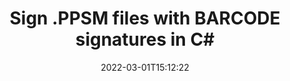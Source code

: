 ---
############################# Static ############################
layout: "auto-gen"
date: 2022-03-01T15:12:22
draft: false
otherformats: pdf doc docx docm dot dotm dotx odt ott rtf xls xlsx xlsm xlsb csv ods ots xltx xltm ppt pptx pps ppsx odp otp potx potm pptm png jpg bmp gif tif tiff svg webp wmf
breadcrumb: Create  BARCODE signature on PPSM for C#

############################# Head ############################
head_title: "Adding BARCODE signatures in a PPSM file with C#"
head_description: "Put BARCODE Signature on PPSM file for .NET using a few lines of code. Use the GroupDocs Document Signature API to sign dozens file formats."

############################# Header ############################
title: "Sign .PPSM files with BARCODE signatures in C#"
description: "How to add BARCODE Signature with a few lines of .NET code"
bg_image: "https://cms.admin.containerize.com/templates/aspose/App_Themes/V3/images/bg/header1.png"
bg_overlay: false
button:
    enable: true

############################# SubMenu ############################
submenu:
    enable: true

    left:
        img_alt: "GroupDocs.Signature for .NET"
        image: "https://cms.admin.containerize.com/templates/groupdocs/images/product-logos/90x90-noborder/groupdocs-signature-net.png"
        product: "GroupDocs.Signature"
        platform: ".NET"



############################# About ############################
about:
    enable: true
    title: "About GroupDocs.Signature for .NET API"
    content: |
        [GroupDocs.Signature for .NET](https://products.groupdocs.com/signature/net/) is a advanced .NET API to electronically sign digital documents using various signature types such as text, image, barcode, QR-code, stamp, form-field and metadata. Users can load, edit, validate, save, remove, preview and search digital signatures within PDF, Microsoft Word, Excel worksheets, PowerPoint presentations, Adobe Photoshop, metafiles and image file formats, with additional support for customizing signature properties as needed.
    

overview:
    enable: true
    title: "Overview API"
    content: |
        Sign your PPSM files with BARCODE signatures using .NET easily. You can use just a couple of C# code lines in any platform of your choice like - Windows, Linux, macOS.
        You can put BARCODE on PPSM file in a very convenient way and for free. Besides that it is possible to sign PPSM files using advanced BARCODE options. 
        
        There are a lot of options features to sign PPSM which you may use for your purposes:

        * BARCODE position on the page can be set up as absolutely as relatively;;
        * One BARCODE signature may be placed on specified pages of multi-page documents;;
        * A lot of additional signature features like color, size, border etc. are available..
        
        There are also saving options for signed PPSM file:

        * after signing file might be saved with other supported format;
        * furthermore file can be encrypted with password or saved to memory stream.

        Signing PPSM files with BARCODE provides vast amount opportunities for users. Moreover there is no need for any additional software installed - like MS Office, Open Office, Adobe Acrobat Reader etc.


############################# Steps ############################
steps:
    enable: true
    title_left: "Steps to sign PPSM with BARCODE in C#"
    content_left: |
        [GroupDocs.Signature for .NET](https://products.groupdocs.com/signature/net/) provides ability to sign PPSM documents with BARCODE signatures quick and easily.
        
        * Create an instance of Signature class providing PPSM file supposed to signing as path or memory stream
        * Instantiate SignOptions class and set all demanded data.
        * Invoke the Signature.Sign passing output PPSM file or memory stream

    title_right: "System Requirements"
    content_right: |
        Documents signing with GroupDocs.Signature for .NET can be performed in just a few simple steps. Our APIs are supported on all major platforms and operating systems. Before executing the code below, make sure you have the following prerequisites installed on your system.

        * Operating systems: Microsoft Windows, Linux, MacOS
        * Development environments: Microsoft Visual Studio, Xamarin, MonoDevelop
        * Frameworks: .NET Framework, .NET Standard, .NET Core, Mono
        * Get the latest GroupDocs.Signature for .NET from [Nuget](https://www.nuget.org/packages/groupdocs.signature)
         
    code: |
        ```csharp    
        
        // Set up input PPSM file
        string filePath = "input.ppsm";
        // Set up output file
        string outputFilePath = "output.ppsm";

        // Instantiate Signature for input file
        using (GroupDocs.Signature.Signature signature = new GroupDocs.Signature.Signature(filePath))
        {
                // create barcode option with predefined barcode text
                BarcodeSignOptions options = new BarcodeSignOptions("JohnSmith")
                {
                    // setup Barcode encoding type
                    EncodeType = BarcodeTypes.ONECODE,

                    // set signature position
                    Left = 50,
                    Top = 50,
                    Width = 200,
                    Height = 50
                };

                // sign PPSM document
                SignResult result = signature.Sign(outputFilePath, options);
        }

        ```

demos:
    enable: true
    title: "Signing PPSM documents with BARCODE Live Demo"
    content: |
       Sign PPSM file with BARCODE signature right now by visiting the [GroupDocs.Signature App](https://products.groupdocs.app/signature/family) website. Free online demo waiting for you.

############################# More Formats ############################
more_formats:
    enable: true
    title: "Signing Other Document Formats with ONECODE BARCODE using C#"
    content: |
        .NET ONECODE BARCODE signatures management API for documents and images. Add ONECODE BARCODE signatures to some of the popular file formats as stated below.
    format: 
        # format loop
        - name: "Add e-Signatures to PDF"
          link: "/signature/net/SIGN/BARCODE/ONECODE-pdf/"
          description: "Adobe Portable Document Format"

        # format loop
        - name: "Add e-Signatures to DOC"
          link: "/signature/net/SIGN/BARCODE/ONECODE-doc/"
          description: "Microsoft Word Document"

        # format loop
        - name: "Add e-Signatures to DOCX"
          link: "/signature/net/SIGN/BARCODE/ONECODE-docx/"
          description: "Microsoft Word Open XML Document"

        # format loop
        - name: "Add e-Signatures to DOCM"
          link: "/signature/net/SIGN/BARCODE/ONECODE-docm/"
          description: "Microsoft Word Macro-Enabled Document"

        # format loop
        - name: "Add e-Signatures to DOT"
          link: "/signature/net/SIGN/BARCODE/ONECODE-dot/"
          description: "Microsoft Word Document Template"

        # format loop
        - name: "Add e-Signatures to DOTM"
          link: "/signature/net/SIGN/BARCODE/ONECODE-dotm/"
          description: "Microsoft Word Macro-Enabled Template"

        # format loop
        - name: "Add e-Signatures to DOTX"
          link: "/signature/net/SIGN/BARCODE/ONECODE-dotx/"
          description: "Word Open XML Document Template"

        # format loop
        - name: "Add e-Signatures to ODT"
          link: "/signature/net/SIGN/BARCODE/ONECODE-odt/"
          description: "Open Document Text"

        # format loop
        - name: "Add e-Signatures to OTT"
          link: "/signature/net/SIGN/BARCODE/ONECODE-ott/"
          description: "OpenDocument Text Template"

        # format loop
        - name: "Add e-Signatures to RTF"
          link: "/signature/net/SIGN/BARCODE/ONECODE-rtf/"
          description: "Rich text format"

        # format loop
        - name: "Add e-Signatures to XLS"
          link: "/signature/net/SIGN/BARCODE/ONECODE-xls/"
          description: "Microsoft Excel Binary File Format"

        # format loop
        - name: "Add e-Signatures to XLSX"
          link: "/signature/net/SIGN/BARCODE/ONECODE-xlsx/"
          description: "Microsoft Excel Open XML Spreadsheet"

        # format loop
        - name: "Add e-Signatures to XLSM"
          link: "/signature/net/SIGN/BARCODE/ONECODE-xlsm/"
          description: "Microsoft Excel Macro-Enabled Spreadsheet"

        # format loop
        - name: "Add e-Signatures to XLSB"
          link: "/signature/net/SIGN/BARCODE/ONECODE-xlsb/"
          description: "Microsoft Excel Binary Worksheet"

        # format loop
        - name: "Add e-Signatures to CSV"
          link: "/signature/net/SIGN/BARCODE/ONECODE-csv/"
          description: "Comma-separated values Worksheet"

        # format loop
        - name: "Add e-Signatures to ODS"
          link: "/signature/net/SIGN/BARCODE/ONECODE-ods/"
          description: "Open Document Spreadsheet"

        # format loop
        - name: "Add e-Signatures to OTS"
          link: "/signature/net/SIGN/BARCODE/ONECODE-ots/"
          description: "OpenDocument Spreadsheet Template"

        # format loop
        - name: "Add e-Signatures to XLTX"
          link: "/signature/net/SIGN/BARCODE/ONECODE-xltx/"
          description: "Microsoft Excel template"

        # format loop
        - name: "Add e-Signatures to XLTM"
          link: "/signature/net/SIGN/BARCODE/ONECODE-xltm/"
          description: "Microsoft Excel macro-enabled template"

        # format loop
        - name: "Add e-Signatures to PPT"
          link: "/signature/net/SIGN/BARCODE/ONECODE-ppt/"
          description: "PowerPoint Presentation"

        # format loop
        - name: "Add e-Signatures to PPTX"
          link: "/signature/net/SIGN/BARCODE/ONECODE-pptx/"
          description: "PowerPoint Open XML Presentation"

        # format loop
        - name: "Add e-Signatures to PPS"
          link: "/signature/net/SIGN/BARCODE/ONECODE-pps/"
          description: "Microsoft PowerPoint 97-2003 Slide Show"

        # format loop
        - name: "Add e-Signatures to PPSX"
          link: "/signature/net/SIGN/BARCODE/ONECODE-ppsx/"
          description: "PowerPoint Open XML Slide Show"                              

        # format loop
        - name: "Add e-Signatures to ODP"
          link: "/signature/net/SIGN/BARCODE/ONECODE-odp/"
          description: "OpenDocument Presentation"

        # format loop
        - name: "Add e-Signatures to OTP"
          link: "/signature/net/SIGN/BARCODE/ONECODE-otp/"
          description: "OpenDocument Presentation Template"

        # format loop
        - name: "Add e-Signatures to POTX"
          link: "/signature/net/SIGN/BARCODE/ONECODE-potx/"
          description: "PowerPoint template presentation" 

        # format loop
        - name: "Add e-Signatures to POTM"
          link: "/signature/net/SIGN/BARCODE/ONECODE-potm/"
          description: "PowerPoint template with support for Macros" 
          
        # format loop
        - name: "Add e-Signatures to PPTM"
          link: "/signature/net/SIGN/BARCODE/ONECODE-pptm/"
          description: "PowerPoint macro-enabled Presentation" 

        # format loop
        - name: "Add e-Signatures to PPSM"
          link: "/signature/net/SIGN/BARCODE/ONECODE-ppsm/"
          description: "PowerPoint Macro-enabled Slide Show" 

        # format loop
        - name: "Add e-Signatures to PNG"
          link: "/signature/net/SIGN/BARCODE/ONECODE-png/"
          description: "Portable Network Graphic"

        # format loop
        - name: "Add e-Signatures to JPG"
          link: "/signature/net/SIGN/BARCODE/ONECODE-jpg/"
          description: "JPEG Image"

        # format loop
        - name: "Add e-Signatures to BMP"
          link: "/signature/net/SIGN/BARCODE/ONECODE-bmp/"
          description: "Bitmap File Format"

        # format loop
        - name: "Add e-Signatures to GIF"
          link: "/signature/net/SIGN/BARCODE/ONECODE-gif/"
          description: "Graphics Interchange Format"

        # format loop
        - name: "Add e-Signatures to TIFF"
          link: "/signature/net/SIGN/BARCODE/ONECODE-tif/"
          description: "Tagged Image File Format"

        # format loop
        - name: "Add e-Signatures to SVG"
          link: "/signature/net/SIGN/BARCODE/ONECODE-svg/"
          description: "Scalable Vector Graphics"

        # format loop
        - name: "Add e-Signatures to WEBP"
          link: "/signature/net/SIGN/BARCODE/ONECODE-webp/"
          description: "WebP Image"

        # format loop
        - name: "Add e-Signatures to WMF"
          link: "/signature/net/SIGN/BARCODE/ONECODE-wmf/"
          description: "Windows Metafile"       
       
back_to_top:
    enable: true
---